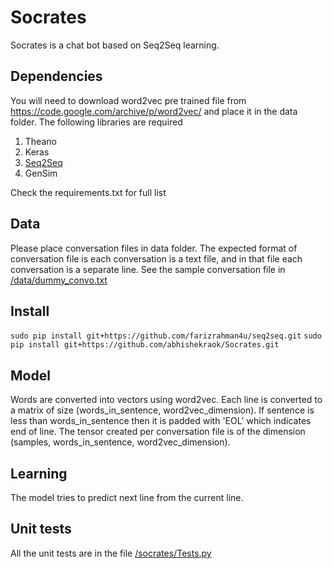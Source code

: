 # Socrates
Socrates is a chat bot based on Seq2Seq learning. 

## Dependencies
You will need to download word2vec pre trained file from https://code.google.com/archive/p/word2vec/ and place it in the data folder.
The following libraries are required

1. Theano
2. Keras
3. [Seq2Seq](https://github.com/farizrahman4u/seq2seq)
4. GenSim

Check the requirements.txt for full list

## Data 
Please place conversation files in data folder. The expected format of conversation file is each conversation is a text file, and in that file each conversation is a separate line. See the sample conversation file in [/data/dummy_convo.txt]( https://github.com/abhishekraok/Socrates/blob/master/data/dummy_convo.txt)

## Install
`sudo pip install git+https://github.com/farizrahman4u/seq2seq.git`
`sudo pip install git+https://github.com/abhishekraok/Socrates.git`

## Model
Words are converted into vectors using word2vec. Each line is converted to a matrix of size (words_in_sentence, word2vec_dimension). If sentence is less than words_in_sentence then it is padded with 'EOL' which indicates end of line. The tensor created per conversation file is of the dimension (samples, words_in_sentence, word2vec_dimension). 

## Learning
The model tries to predict next line from the current line. 

## Unit tests
All the unit tests are in the file [/socrates/Tests.py](https://github.com/abhishekraok/Socrates/blob/master/socrates/Tests.py)
